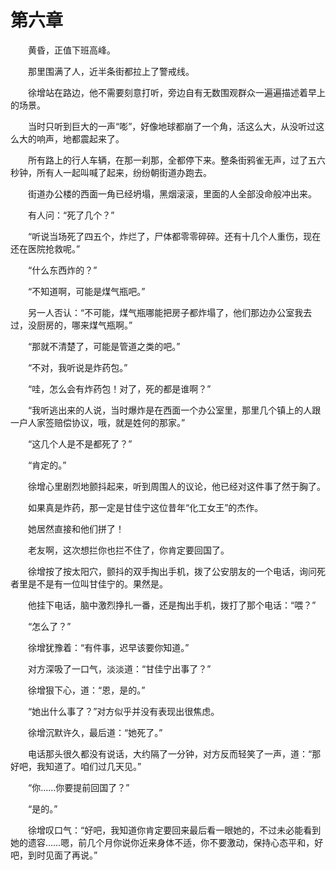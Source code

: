#	第六章

　　黄昏，正值下班高峰。

　　那里围满了人，近半条街都拉上了警戒线。

　　徐增站在路边，他不需要刻意打听，旁边自有无数围观群众一遍遍描述着早上的场景。

　　当时只听到巨大的一声“嘭”，好像地球都崩了一个角，活这么大，从没听过这么大的响声，地都震起来了。

　　所有路上的行人车辆，在那一刹那，全都停下来。整条街鸦雀无声，过了五六秒钟，所有人一起叫喊了起来，纷纷朝街道办跑去。

　　街道办公楼的西面一角已经坍塌，黑烟滚滚，里面的人全部没命般冲出来。

　　有人问：“死了几个？”

　　“听说当场死了四五个，炸烂了，尸体都零零碎碎。还有十几个人重伤，现在还在医院抢救呢。”

　　“什么东西炸的？”

　　“不知道啊，可能是煤气瓶吧。”

　　另一人否认：“不可能，煤气瓶哪能把房子都炸塌了，他们那边办公室我去过，没厨房的，哪来煤气瓶啊。”

　　“那就不清楚了，可能是管道之类的吧。”

　　“不对，我听说是炸药包。”

　　“哇，怎么会有炸药包！对了，死的都是谁啊？”

　　“我听逃出来的人说，当时爆炸是在西面一个办公室里，那里几个镇上的人跟一户人家签赔偿协议，哦，就是姓何的那家。”

　　“这几个人是不是都死了？”

　　“肯定的。”

　　徐增心里剧烈地颤抖起来，听到周围人的议论，他已经对这件事了然于胸了。

　　如果真是炸药，那一定是甘佳宁这位昔年“化工女王”的杰作。

　　她居然直接和他们拼了！

　　老友啊，这次想拦你也拦不住了，你肯定要回国了。

　　徐增按了按太阳穴，颤抖的双手掏出手机，拨了公安朋友的一个电话，询问死者里是不是有一位叫甘佳宁的。果然是。

　　他挂下电话，脑中激烈挣扎一番，还是掏出手机，拨打了那个电话：“喂？”

　　“怎么了？”

　　徐增犹豫着：“有件事，迟早该要你知道。”

　　对方深吸了一口气，淡淡道：“甘佳宁出事了？”

　　徐增狠下心，道：“恩，是的。”

　　“她出什么事了？”对方似乎并没有表现出很焦虑。

　　徐增沉默许久，最后道：“她死了。”

　　电话那头很久都没有说话，大约隔了一分钟，对方反而轻笑了一声，道：“那好吧，我知道了。咱们过几天见。”

　　“你……你要提前回国了？”

　　“是的。”

　　徐增叹口气：“好吧，我知道你肯定要回来最后看一眼她的，不过未必能看到她的遗容……嗯，前几个月你说你近来身体不适，你不要激动，保持心态平和，好吧，到时见面了再说。”
